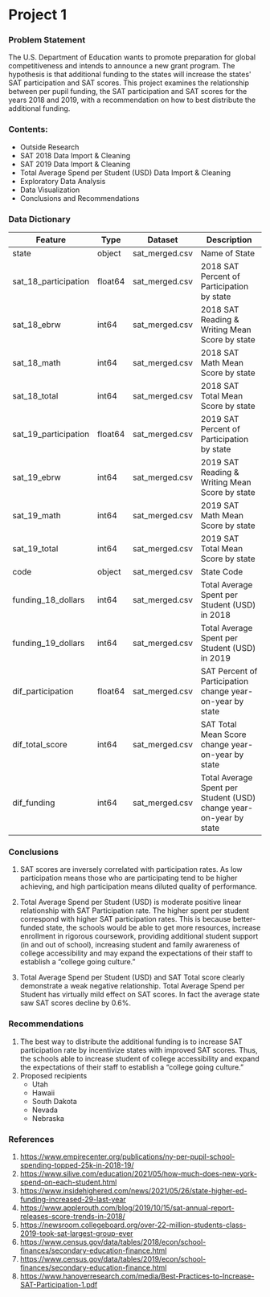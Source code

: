 # Project 1

### Problem Statement

The U.S. Department of Education wants to promote preparation for global competitiveness and intends to announce a new grant program. The hypothesis is that additional funding to the states will increase the states' SAT participation and SAT scores. This project examines the relationship between per pupil funding, the SAT participation and SAT scores for the years 2018 and 2019, with a recommendation on how to best distribute the additional funding. 

### Contents:
- Outside Research
- SAT 2018 Data Import & Cleaning
- SAT 2019 Data Import & Cleaning
- Total Average Spend per Student (USD) Data Import & Cleaning
- Exploratory Data Analysis
- Data Visualization
- Conclusions and Recommendations

### Data Dictionary

|Feature|Type|Dataset|Description|
|---|---|---|---|
|state|object|sat_merged.csv|Name of State|
|sat_18_participation|float64|sat_merged.csv|2018 SAT Percent of Participation by state| 
|sat_18_ebrw|int64|sat_merged.csv|2018 SAT Reading & Writing Mean Score by state| 
|sat_18_math|int64|sat_merged.csv|2018 SAT Math Mean Score by state| 
|sat_18_total|int64|sat_merged.csv|2018 SAT Total Mean Score by state|
|sat_19_participation|float64|sat_merged.csv|2019 SAT Percent of Participation by state| 
|sat_19_ebrw|int64|sat_merged.csv|2019 SAT Reading & Writing Mean Score by state| 
|sat_19_math|int64|sat_merged.csv|2019 SAT Math Mean Score by state| 
|sat_19_total|int64|sat_merged.csv|2019 SAT Total Mean Score by state|
|code|object|sat_merged.csv|State Code| 
|funding_18_dollars|int64|sat_merged.csv|Total Average Spent per Student (USD) in 2018| 
|funding_19_dollars|int64|sat_merged.csv|Total Average Spent per Student (USD) in 2019| 
|dif_participation|float64|sat_merged.csv|SAT Percent of Participation change year-on-year by state| 
|dif_total_score|int64|sat_merged.csv|SAT Total Mean Score change year-on-year by state|
|dif_funding|int64|sat_merged.csv|Total Average Spent per Student (USD) change year-on-year by state| 


### Conclusions
1. SAT scores are inversely correlated with participation rates. As low participation means those who are participating tend to be higher achieving, and high participation means diluted quality of performance.

2. Total Average Spend per Student (USD) is moderate positive linear relationship with SAT Participation rate. The higher spent per student correspond with higher SAT participation rates. This is because better-funded state, the schools would be able to get more resources, increase enrollment in rigorous coursework, providing additional student support (in and out of school), increasing student and family awareness of college accessibility and may expand the expectations of their staff to establish a “college going culture.”

3. Total Average Spend per Student (USD) and SAT Total score clearly demonstrate a weak negative relationship. Total Average Spend per Student has virtually mild effect on SAT scores. In fact the average state saw SAT scores decline by 0.6%. 

### Recommendations
1. The best way to distribute the additional funding is to increase SAT participation rate by incentivize states with improved SAT scores. Thus, the schools able to increase student of college accessibility and expand the expectations of their staff to establish a “college going culture.”
2. Proposed recipients
    - Utah
    - Hawaii 
    - South Dakota
    - Nevada
    - Nebraska
    
### References

1. https://www.empirecenter.org/publications/ny-per-pupil-school-spending-topped-25k-in-2018-19/
2. https://www.silive.com/education/2021/05/how-much-does-new-york-spend-on-each-student.html
3. https://www.insidehighered.com/news/2021/05/26/state-higher-ed-funding-increased-29-last-year
4. https://www.applerouth.com/blog/2019/10/15/sat-annual-report-releases-score-trends-in-2018/
5. https://newsroom.collegeboard.org/over-22-million-students-class-2019-took-sat-largest-group-ever
6. https://www.census.gov/data/tables/2018/econ/school-finances/secondary-education-finance.html
7. https://www.census.gov/data/tables/2019/econ/school-finances/secondary-education-finance.html
8. https://www.hanoverresearch.com/media/Best-Practices-to-Increase-SAT-Participation-1.pdf